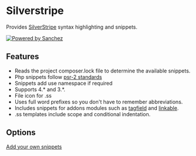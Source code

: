 # Silverstripe

Provides [SilverStripe](http://www.silverstripe.org/) syntax highlighting and snippets.

[![Powered by Sanchez](https://raw.githubusercontent.com/gorriecoe/silverstripe-sanchez/master/resources/poweredby.png)](https://github.com/gorriecoe/silverstripe-sanchez)

## Features

- Reads the project composer.lock file to determine the available snippets.
- Php snippets follow [psr-2 standards](http://www.php-fig.org/psr/psr-2/)
- Snippets add use namespace if required
- Supports 4.\* and 3.\*.
- File icon for .ss
- Uses full word prefixes so you don't have to remember abbreviations.
- Includes snippets for addons modules such as [tagfield](https://github.com/silverstripe/silverstripe-tagfield) and [linkable](https://github.com/sheadawson/silverstripe-linkable).
- .ss templates include scope and conditional indentation.

## Options

[Add your own snippets](https://github.com/gorriecoe/silverstripe-sanchez)
